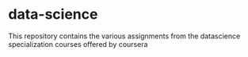 data-science
============

This repository contains the various assignments from the datascience specialization courses offered by coursera
